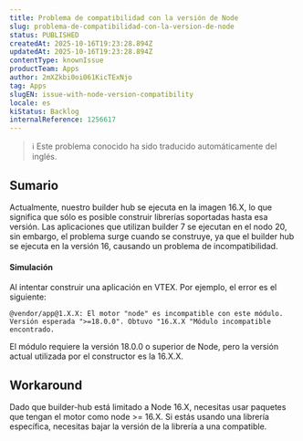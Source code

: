 ```yaml
---
title: Problema de compatibilidad con la versión de Node
slug: problema-de-compatibilidad-con-la-version-de-node
status: PUBLISHED
createdAt: 2025-10-16T19:23:28.894Z
updatedAt: 2025-10-16T19:23:28.894Z
contentType: knownIssue
productTeam: Apps
author: 2mXZkbi0oi061KicTExNjo
tag: Apps
slugEN: issue-with-node-version-compatibility
locale: es
kiStatus: Backlog
internalReference: 1256617
---
```


>ℹ️ Este problema conocido ha sido traducido automáticamente del inglés.

## Sumario


Actualmente, nuestro builder hub se ejecuta en la imagen 16.X, lo que significa que sólo es posible construir librerías soportadas hasta esa versión. Las aplicaciones que utilizan builder 7 se ejecutan en el nodo 20, sin embargo, el problema surge cuando se construye, ya que el builder hub se ejecuta en la versión 16, causando un problema de incompatibilidad.


#### Simulación


Al intentar construir una aplicación en VTEX. Por ejemplo, el error es el siguiente:

    @vendor/app@1.X.X: El motor "node" es incompatible con este módulo. Versión esperada ">=18.0.0". Obtuvo "16.X.X "Módulo incompatible encontrado.


El módulo requiere la versión 18.0.0 o superior de Node, pero la versión actual utilizada por el constructor es la 16.X.X.

## Workaround


Dado que builder-hub está limitado a Node 16.X, necesitas usar paquetes que tengan el motor como node >= 16.X. Si estás usando una librería específica, necesitas bajar la versión de la librería a una compatible.



